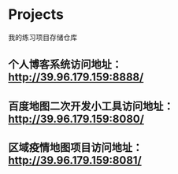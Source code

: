 # Projects
我的练习项目存储仓库
## 个人博客系统访问地址：http://39.96.179.159:8888/
## 百度地图二次开发小工具访问地址：http://39.96.179.159:8080/
## 区域疫情地图项目访问地址：http://39.96.179.159:8081/
